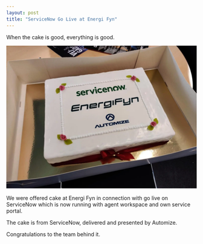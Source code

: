 ```yaml
---
layout: post
title: "ServiceNow Go Live at Energi Fyn"
---
```


When the cake is good, everything is good.

![Energi Fyn Go-Live cake](/assets/images/energi-fyn-go-live.webp)

We were offered cake at Energi Fyn in connection with go live on ServiceNow which is now running with agent workspace and own service portal.

The cake is from ServiceNow, delivered and presented by Automize.

Congratulations to the team behind it. 